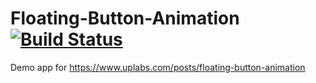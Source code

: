 # Floating-Button-Animation [![Build Status](https://travis-ci.org/krunal3kapadiya/Floating-Button-Animation.svg?branch=master)](https://travis-ci.org/krunal3kapadiya/Floating-Button-Animation)
Demo app for https://www.uplabs.com/posts/floating-button-animation
